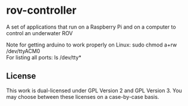 # rov-controller
A set of applications that run on a Raspberry Pi and on a computer to control an underwater ROV

Note for getting arduino to work properly on Linux: sudo chmod a+rw /dev/ttyACM0<br>
For listing all ports: ls /dev/tty*

## License
This work is dual-licensed under GPL Version 2 and GPL Version 3. You may choose between these licenses on a case-by-case basis.
